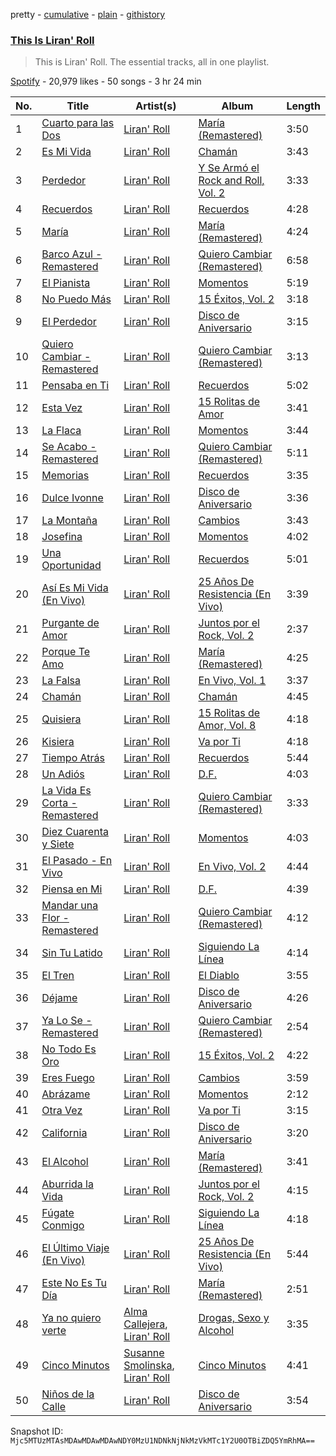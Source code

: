 pretty - [cumulative](/playlists/cumulative/37i9dQZF1DZ06evO40wGR1.md) - [plain](/playlists/plain/37i9dQZF1DZ06evO40wGR1) - [githistory](https://github.githistory.xyz/mackorone/spotify-playlist-archive/blob/main/playlists/plain/37i9dQZF1DZ06evO40wGR1)

### [This Is Liran' Roll](https://open.spotify.com/playlist/37i9dQZF1DZ06evO40wGR1)

> This is Liran' Roll\. The essential tracks, all in one playlist.

[Spotify](https://open.spotify.com/user/spotify) - 20,979 likes - 50 songs - 3 hr 24 min

| No. | Title | Artist(s) | Album | Length |
|---|---|---|---|---|
| 1 | [Cuarto para las Dos](https://open.spotify.com/track/2wOMnyjpDSU20v9fwLFITn) | [Liran' Roll](https://open.spotify.com/artist/6Mto9KouiQx7nE2ioqkNjS) | [María \(Remastered\)](https://open.spotify.com/album/0hIFRE4KyYl4RZHASuJYgF) | 3:50 |
| 2 | [Es Mi Vida](https://open.spotify.com/track/1DYibmwksZBCZ8lNvYuxA3) | [Liran' Roll](https://open.spotify.com/artist/6Mto9KouiQx7nE2ioqkNjS) | [Chamán](https://open.spotify.com/album/0NQkOlwA4imtZD3SkOMErU) | 3:43 |
| 3 | [Perdedor](https://open.spotify.com/track/6g3Y2SO1mDnZfFLkskb0xU) | [Liran' Roll](https://open.spotify.com/artist/6Mto9KouiQx7nE2ioqkNjS) | [Y Se Armó el Rock and Roll, Vol\. 2](https://open.spotify.com/album/7IVey8jBvdauARuUEgPkjz) | 3:33 |
| 4 | [Recuerdos](https://open.spotify.com/track/4rFb49tbNuqaTc5VUZKLua) | [Liran' Roll](https://open.spotify.com/artist/6Mto9KouiQx7nE2ioqkNjS) | [Recuerdos](https://open.spotify.com/album/3s289NXXERpHfvkRYNbYQs) | 4:28 |
| 5 | [María](https://open.spotify.com/track/0GMNzFmH1JTNBbA09az4Vw) | [Liran' Roll](https://open.spotify.com/artist/6Mto9KouiQx7nE2ioqkNjS) | [María \(Remastered\)](https://open.spotify.com/album/0hIFRE4KyYl4RZHASuJYgF) | 4:24 |
| 6 | [Barco Azul \- Remastered](https://open.spotify.com/track/3g30HfhfhNzSem6XEaljXy) | [Liran' Roll](https://open.spotify.com/artist/6Mto9KouiQx7nE2ioqkNjS) | [Quiero Cambiar \(Remastered\)](https://open.spotify.com/album/4Bl52OEsKDB2zcYIrakJVy) | 6:58 |
| 7 | [El Pianista](https://open.spotify.com/track/3SRD0rSAbzkaJf4PKlnrcX) | [Liran' Roll](https://open.spotify.com/artist/6Mto9KouiQx7nE2ioqkNjS) | [Momentos](https://open.spotify.com/album/0Mot1VW7pPX7lBl02XjoCN) | 5:19 |
| 8 | [No Puedo Más](https://open.spotify.com/track/3CCpEEfnMEJv7vlvKyTuZM) | [Liran' Roll](https://open.spotify.com/artist/6Mto9KouiQx7nE2ioqkNjS) | [15 Éxitos, Vol\. 2](https://open.spotify.com/album/5qhTvBl63Blw114264HUbn) | 3:18 |
| 9 | [El Perdedor](https://open.spotify.com/track/3cxoJ9W0VD9FJLHlPYcLQg) | [Liran' Roll](https://open.spotify.com/artist/6Mto9KouiQx7nE2ioqkNjS) | [Disco de Aniversario](https://open.spotify.com/album/2B06d9gCFyAoSQdjtqVbwc) | 3:15 |
| 10 | [Quiero Cambiar \- Remastered](https://open.spotify.com/track/1sO2DqYJGiX5Gy6Jl4bCnx) | [Liran' Roll](https://open.spotify.com/artist/6Mto9KouiQx7nE2ioqkNjS) | [Quiero Cambiar \(Remastered\)](https://open.spotify.com/album/4Bl52OEsKDB2zcYIrakJVy) | 3:13 |
| 11 | [Pensaba en Ti](https://open.spotify.com/track/6aGKGvcWMiQOwvlnxAb9ho) | [Liran' Roll](https://open.spotify.com/artist/6Mto9KouiQx7nE2ioqkNjS) | [Recuerdos](https://open.spotify.com/album/3s289NXXERpHfvkRYNbYQs) | 5:02 |
| 12 | [Esta Vez](https://open.spotify.com/track/42RFJrVk4jAnMKJAOkd3c1) | [Liran' Roll](https://open.spotify.com/artist/6Mto9KouiQx7nE2ioqkNjS) | [15 Rolitas de Amor](https://open.spotify.com/album/2zZmPYbtRdix1vDkr2ve21) | 3:41 |
| 13 | [La Flaca](https://open.spotify.com/track/5PXTMJYqWNRdSD3pYWTzol) | [Liran' Roll](https://open.spotify.com/artist/6Mto9KouiQx7nE2ioqkNjS) | [Momentos](https://open.spotify.com/album/0Mot1VW7pPX7lBl02XjoCN) | 3:44 |
| 14 | [Se Acabo \- Remastered](https://open.spotify.com/track/4f1HgE54tbid4JMaEYvqkS) | [Liran' Roll](https://open.spotify.com/artist/6Mto9KouiQx7nE2ioqkNjS) | [Quiero Cambiar \(Remastered\)](https://open.spotify.com/album/4Bl52OEsKDB2zcYIrakJVy) | 5:11 |
| 15 | [Memorias](https://open.spotify.com/track/3XY2U7BaIaMtcJt8Z6V1Ta) | [Liran' Roll](https://open.spotify.com/artist/6Mto9KouiQx7nE2ioqkNjS) | [Recuerdos](https://open.spotify.com/album/3s289NXXERpHfvkRYNbYQs) | 3:35 |
| 16 | [Dulce Ivonne](https://open.spotify.com/track/4AsHJjBLfQgWRqwUX4HNJq) | [Liran' Roll](https://open.spotify.com/artist/6Mto9KouiQx7nE2ioqkNjS) | [Disco de Aniversario](https://open.spotify.com/album/2B06d9gCFyAoSQdjtqVbwc) | 3:36 |
| 17 | [La Montaña](https://open.spotify.com/track/7raSxI12uRYOuiDE77VR4D) | [Liran' Roll](https://open.spotify.com/artist/6Mto9KouiQx7nE2ioqkNjS) | [Cambios](https://open.spotify.com/album/1XjPdYX6t4bE8fDE3Hqj4B) | 3:43 |
| 18 | [Josefina](https://open.spotify.com/track/3hI44ZnraKYADDH5tKo71q) | [Liran' Roll](https://open.spotify.com/artist/6Mto9KouiQx7nE2ioqkNjS) | [Momentos](https://open.spotify.com/album/0Mot1VW7pPX7lBl02XjoCN) | 4:02 |
| 19 | [Una Oportunidad](https://open.spotify.com/track/6RmwaYf0muJ2WnDwc9rc3G) | [Liran' Roll](https://open.spotify.com/artist/6Mto9KouiQx7nE2ioqkNjS) | [Recuerdos](https://open.spotify.com/album/3s289NXXERpHfvkRYNbYQs) | 5:01 |
| 20 | [Así Es Mi Vida \(En Vivo\)](https://open.spotify.com/track/5N5r3huZlmt9wBgBN5YUMR) | [Liran' Roll](https://open.spotify.com/artist/6Mto9KouiQx7nE2ioqkNjS) | [25 Años De Resistencia \(En Vivo\)](https://open.spotify.com/album/1wZ2uSG8rTvOLedTZcQisj) | 3:39 |
| 21 | [Purgante de Amor](https://open.spotify.com/track/5Ig9mRaPm4xRV11ASuxGcG) | [Liran' Roll](https://open.spotify.com/artist/6Mto9KouiQx7nE2ioqkNjS) | [Juntos por el Rock, Vol\. 2](https://open.spotify.com/album/3QkDfFUpzoOUYlIo9feu9a) | 2:37 |
| 22 | [Porque Te Amo](https://open.spotify.com/track/6Knh4ir11etn5Agk73HkOH) | [Liran' Roll](https://open.spotify.com/artist/6Mto9KouiQx7nE2ioqkNjS) | [María \(Remastered\)](https://open.spotify.com/album/0hIFRE4KyYl4RZHASuJYgF) | 4:25 |
| 23 | [La Falsa](https://open.spotify.com/track/6eWXNEADmfH0yCXZEZ2yHH) | [Liran' Roll](https://open.spotify.com/artist/6Mto9KouiQx7nE2ioqkNjS) | [En Vivo, Vol\. 1](https://open.spotify.com/album/6NwUNxmwxnNDiYoxNU2q2u) | 3:37 |
| 24 | [Chamán](https://open.spotify.com/track/4RWdBsWdQ2VBEOMz58EXa8) | [Liran' Roll](https://open.spotify.com/artist/6Mto9KouiQx7nE2ioqkNjS) | [Chamán](https://open.spotify.com/album/0NQkOlwA4imtZD3SkOMErU) | 4:45 |
| 25 | [Quisiera](https://open.spotify.com/track/7nIqRvlHXEIZHvkP5PLXxh) | [Liran' Roll](https://open.spotify.com/artist/6Mto9KouiQx7nE2ioqkNjS) | [15 Rolitas de Amor, Vol\. 8](https://open.spotify.com/album/0i8811SgM9nYes9hu8ORfi) | 4:18 |
| 26 | [Kisiera](https://open.spotify.com/track/5DY35CHTE6FV8v2odkxV4W) | [Liran' Roll](https://open.spotify.com/artist/6Mto9KouiQx7nE2ioqkNjS) | [Va por Ti](https://open.spotify.com/album/4OKgsBiB0jwuBzo4J6Z5QT) | 4:18 |
| 27 | [Tiempo Atrás](https://open.spotify.com/track/50rKIJTytRZaR1Ndyc9qj3) | [Liran' Roll](https://open.spotify.com/artist/6Mto9KouiQx7nE2ioqkNjS) | [Recuerdos](https://open.spotify.com/album/3s289NXXERpHfvkRYNbYQs) | 5:44 |
| 28 | [Un Adiós](https://open.spotify.com/track/452k6YfwmgEowaTVupBo9s) | [Liran' Roll](https://open.spotify.com/artist/6Mto9KouiQx7nE2ioqkNjS) | [D.F.](https://open.spotify.com/album/6bsZtXHmanZNWEa0YdgMTh) | 4:03 |
| 29 | [La Vida Es Corta \- Remastered](https://open.spotify.com/track/6GP0NwjA95OGQiwIbmen36) | [Liran' Roll](https://open.spotify.com/artist/6Mto9KouiQx7nE2ioqkNjS) | [Quiero Cambiar \(Remastered\)](https://open.spotify.com/album/4Bl52OEsKDB2zcYIrakJVy) | 3:33 |
| 30 | [Diez Cuarenta y Siete](https://open.spotify.com/track/3imJOXUD815t4kSwrY8HwA) | [Liran' Roll](https://open.spotify.com/artist/6Mto9KouiQx7nE2ioqkNjS) | [Momentos](https://open.spotify.com/album/0Mot1VW7pPX7lBl02XjoCN) | 4:03 |
| 31 | [El Pasado \- En Vivo](https://open.spotify.com/track/7bGAqkZPbllJnbAgdULh0D) | [Liran' Roll](https://open.spotify.com/artist/6Mto9KouiQx7nE2ioqkNjS) | [En Vivo, Vol\. 2](https://open.spotify.com/album/35S7ju9Drf5BQfUpQO4OTE) | 4:44 |
| 32 | [Piensa en Mi](https://open.spotify.com/track/2982dNBIFDZkjdjLhnYcOH) | [Liran' Roll](https://open.spotify.com/artist/6Mto9KouiQx7nE2ioqkNjS) | [D.F.](https://open.spotify.com/album/6bsZtXHmanZNWEa0YdgMTh) | 4:39 |
| 33 | [Mandar una Flor \- Remastered](https://open.spotify.com/track/768gdK0kUekavH5CCqie9o) | [Liran' Roll](https://open.spotify.com/artist/6Mto9KouiQx7nE2ioqkNjS) | [Quiero Cambiar \(Remastered\)](https://open.spotify.com/album/4Bl52OEsKDB2zcYIrakJVy) | 4:12 |
| 34 | [Sin Tu Latido](https://open.spotify.com/track/3xTzTsTFx3MGWk9Bg6Yr4g) | [Liran' Roll](https://open.spotify.com/artist/6Mto9KouiQx7nE2ioqkNjS) | [Siguiendo La Línea](https://open.spotify.com/album/2F9AobKP2HSigLELWeu9Jg) | 4:14 |
| 35 | [El Tren](https://open.spotify.com/track/7FEVzk8oZ43d1s09X6zrdd) | [Liran' Roll](https://open.spotify.com/artist/6Mto9KouiQx7nE2ioqkNjS) | [El Diablo](https://open.spotify.com/album/3bLB1fxupRpzlj3heJkAzP) | 3:55 |
| 36 | [Déjame](https://open.spotify.com/track/4st4LrNbI9DKOFwBEZ1W3R) | [Liran' Roll](https://open.spotify.com/artist/6Mto9KouiQx7nE2ioqkNjS) | [Disco de Aniversario](https://open.spotify.com/album/2B06d9gCFyAoSQdjtqVbwc) | 4:26 |
| 37 | [Ya Lo Se \- Remastered](https://open.spotify.com/track/25XLmWiicRdRlcoaHSrAkW) | [Liran' Roll](https://open.spotify.com/artist/6Mto9KouiQx7nE2ioqkNjS) | [Quiero Cambiar \(Remastered\)](https://open.spotify.com/album/4Bl52OEsKDB2zcYIrakJVy) | 2:54 |
| 38 | [No Todo Es Oro](https://open.spotify.com/track/328Y6znBICauFKcJhJQ94W) | [Liran' Roll](https://open.spotify.com/artist/6Mto9KouiQx7nE2ioqkNjS) | [15 Éxitos, Vol\. 2](https://open.spotify.com/album/5qhTvBl63Blw114264HUbn) | 4:22 |
| 39 | [Eres Fuego](https://open.spotify.com/track/5gk0b8wA06lvW2xxVHTbu7) | [Liran' Roll](https://open.spotify.com/artist/6Mto9KouiQx7nE2ioqkNjS) | [Cambios](https://open.spotify.com/album/1XjPdYX6t4bE8fDE3Hqj4B) | 3:59 |
| 40 | [Abrázame](https://open.spotify.com/track/2Npx6hoMEEBiJDPXrZ3KOm) | [Liran' Roll](https://open.spotify.com/artist/6Mto9KouiQx7nE2ioqkNjS) | [Momentos](https://open.spotify.com/album/0Mot1VW7pPX7lBl02XjoCN) | 2:12 |
| 41 | [Otra Vez](https://open.spotify.com/track/2iSj3AfJodVCat05Pp7a7r) | [Liran' Roll](https://open.spotify.com/artist/6Mto9KouiQx7nE2ioqkNjS) | [Va por Ti](https://open.spotify.com/album/4OKgsBiB0jwuBzo4J6Z5QT) | 3:15 |
| 42 | [California](https://open.spotify.com/track/5ElUJL40Y3LI4KQHbEjQLv) | [Liran' Roll](https://open.spotify.com/artist/6Mto9KouiQx7nE2ioqkNjS) | [Disco de Aniversario](https://open.spotify.com/album/2B06d9gCFyAoSQdjtqVbwc) | 3:20 |
| 43 | [El Alcohol](https://open.spotify.com/track/7q707LG7vCu4IEqFF2vzqf) | [Liran' Roll](https://open.spotify.com/artist/6Mto9KouiQx7nE2ioqkNjS) | [María \(Remastered\)](https://open.spotify.com/album/0hIFRE4KyYl4RZHASuJYgF) | 3:41 |
| 44 | [Aburrida la Vida](https://open.spotify.com/track/3cHLxUCHomsQ1J9MuNTCBw) | [Liran' Roll](https://open.spotify.com/artist/6Mto9KouiQx7nE2ioqkNjS) | [Juntos por el Rock, Vol\. 2](https://open.spotify.com/album/3QkDfFUpzoOUYlIo9feu9a) | 4:15 |
| 45 | [Fúgate Conmigo](https://open.spotify.com/track/2E1pXeUQPkEu6ocMjFpSu6) | [Liran' Roll](https://open.spotify.com/artist/6Mto9KouiQx7nE2ioqkNjS) | [Siguiendo La Línea](https://open.spotify.com/album/2F9AobKP2HSigLELWeu9Jg) | 4:18 |
| 46 | [El Último Viaje \(En Vivo\)](https://open.spotify.com/track/3JWoomq9M2TL413JyaFojn) | [Liran' Roll](https://open.spotify.com/artist/6Mto9KouiQx7nE2ioqkNjS) | [25 Años De Resistencia \(En Vivo\)](https://open.spotify.com/album/1wZ2uSG8rTvOLedTZcQisj) | 5:44 |
| 47 | [Este No Es Tu Día](https://open.spotify.com/track/3mPjaBpH7EXkweRJUx79Ke) | [Liran' Roll](https://open.spotify.com/artist/6Mto9KouiQx7nE2ioqkNjS) | [María \(Remastered\)](https://open.spotify.com/album/0hIFRE4KyYl4RZHASuJYgF) | 2:51 |
| 48 | [Ya no quiero verte](https://open.spotify.com/track/0wX4Lj26Hy8WiPeentJPhU) | [Alma Callejera](https://open.spotify.com/artist/5XI6PvbOvooRX47lw2VOyO), [Liran' Roll](https://open.spotify.com/artist/6Mto9KouiQx7nE2ioqkNjS) | [Drogas, Sexo y Alcohol](https://open.spotify.com/album/3MGjJJHH8Jc7ZVbgab0hwO) | 3:35 |
| 49 | [Cinco Minutos](https://open.spotify.com/track/0pBNdm9fBnHwQwaCrXASnr) | [Susanne Smolinska](https://open.spotify.com/artist/31GlKkTwDtUaNgtWFiM7o9), [Liran' Roll](https://open.spotify.com/artist/6Mto9KouiQx7nE2ioqkNjS) | [Cinco Minutos](https://open.spotify.com/album/2unwZbPaSvrV5Z3FLVKw4v) | 4:41 |
| 50 | [Niños de la Calle](https://open.spotify.com/track/5BqUNhd6Ok2SxZsgCzaCsT) | [Liran' Roll](https://open.spotify.com/artist/6Mto9KouiQx7nE2ioqkNjS) | [Disco de Aniversario](https://open.spotify.com/album/2B06d9gCFyAoSQdjtqVbwc) | 3:54 |

Snapshot ID: `Mjc5MTUzMTAsMDAwMDAwMDAwNDY0MzU1NDNkNjNkMzVkMTc1Y2U0OTBiZDQ5YmRhMA==`
